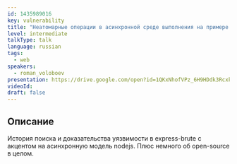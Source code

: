 ```yaml
---
id: 1435989016
key: vulnerability
title: "Неатомарные операции в асинхронной среде выполнения на примере уязвимости в популярном Node.js пакете"
level: intermediate
talkType: talk
language: russian
tags:
  - web
speakers:
  - roman_voloboev
presentation: https://drive.google.com/open?id=1QKxNhofVPz_6H9HDdk3Rcxk6kM9-dBdC
videoId:
draft: false
---
```


## Описание

История поиска и доказательства уязвимости в express-brute с акцентом на асинхронную модель nodejs. Плюс немного об open-source в целом.
